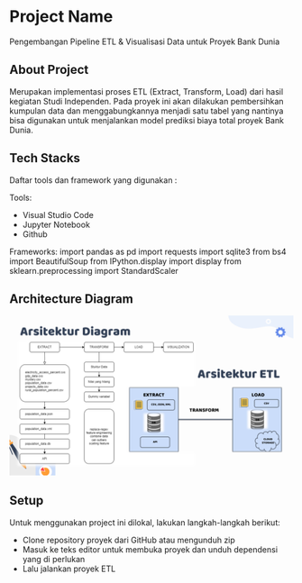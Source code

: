 # Project Name
Pengembangan Pipeline ETL & Visualisasi Data untuk Proyek Bank Dunia

## About Project
Merupakan implementasi proses ETL (Extract, Transform, Load) dari hasil kegiatan Studi Independen.
Pada proyek ini akan dilakukan pembersihkan kumpulan data dan menggabungkannya menjadi satu tabel yang nantinya bisa digunakan untuk menjalankan model prediksi biaya total proyek Bank Dunia.

## Tech Stacks
Daftar tools dan framework yang digunakan :

Tools:
- Visual Studio Code
- Jupyter Notebook
- Github

Frameworks:
import pandas as pd
import requests
import sqlite3
from bs4 import BeautifulSoup
from IPython.display import display 
from sklearn.preprocessing import StandardScaler

## Architecture Diagram
![image](arsitektur-diagram.png)

## Setup 
Untuk menggunakan project ini dilokal, lakukan langkah-langkah berikut:
- Clone repository proyek dari GitHub atau mengunduh zip
- Masuk ke teks editor untuk membuka proyek dan unduh dependensi yang di perlukan
- Lalu jalankan proyek ETL